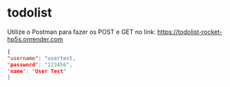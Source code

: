 # todolist
Utilize o Postman para fazer os POST e GET no link: https://todolist-rocket-hp5s.onrender.com

```json
{
"username": "usertest,
"password": "123456",
"name": "User Test"
}
```
